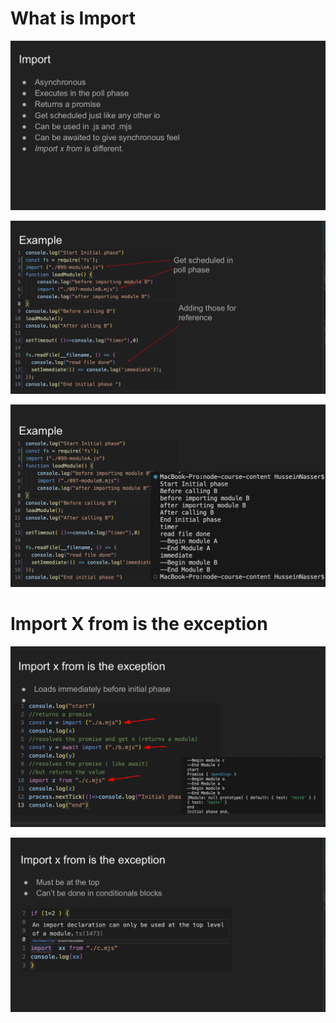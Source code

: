 # What is Import

![](./images/2025-04-27_09-52_1.png)

![](./images/2025-04-27_09-58.png)

![](./images/2025-04-27_10-02.png)

# Import X from is the exception

![](./images/2025-04-27_10-03.png)

![](./images/2025-04-27_10-06.png)

